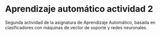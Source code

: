 # Aprendizaje automático actividad 2

Segunda actividad de la asignatura de Aprendizaje Automático, basada en clasificadores con máquinas de vector de soporte y redes neuronales.
